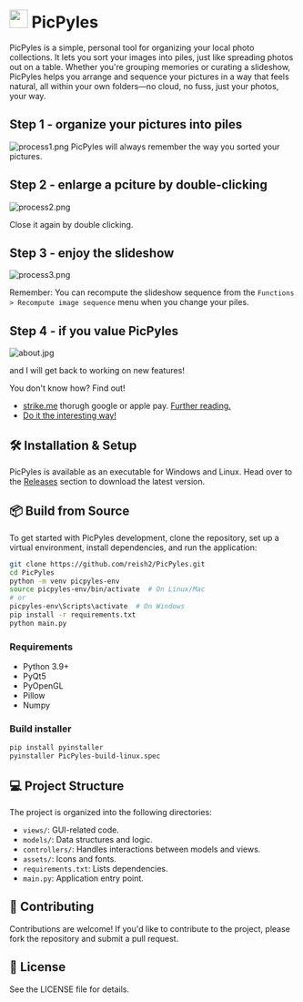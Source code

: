# <img src="assets/icon.png" width="32" height="32"> PicPyles

PicPyles is a simple, personal tool for organizing your local photo collections. It lets you sort your images into piles, just like spreading photos out on a table. Whether you're grouping memories or curating a slideshow, PicPyles helps you arrange and sequence your pictures in a way that feels natural, all within your own folders—no cloud, no fuss, just your photos, your way.

## Step 1 - organize your pictures into piles
![process1.png](assets/process1.png)
PicPyles will always remember the way you sorted your pictures.

## Step 2 - enlarge a pciture by double-clicking
![process2.png](assets/process2.png)

Close it again by double clicking.

## Step 3 - enjoy the slideshow
![process3.png](assets/process3.png)

Remember: You can recompute the slideshow sequence from the `Functions > Recompute image sequence` menu when you change your piles.

## Step 4 - if you value PicPyles
![about.jpg](assets/about.jpg)

and I will get back to working on new features!

You don't know how? Find out!
* [strike.me](https://strike.me/) thorugh google or apple pay. [Further reading.](https://strike.me/learn/what-is-a-lightning-invoice/)
* [Do it the interesting way!](https://learn.robosats.com/docs/quick-start/)

## 🛠️ Installation & Setup

PicPyles is available as an executable for Windows and Linux. Head over to the [Releases](https://github.com/reish2/PicPyles/releases) section to download the latest version.

## 📦 Build from Source

To get started with PicPyles development, clone the repository, set up a virtual environment, install dependencies, and run the application:

```bash
git clone https://github.com/reish2/PicPyles.git
cd PicPyles
python -m venv picpyles-env
source picpyles-env/bin/activate  # On Linux/Mac
# or
picpyles-env\Scripts\activate  # On Windows
pip install -r requirements.txt
python main.py
```

### Requirements

* Python 3.9+
* PyQt5
* PyOpenGL
* Pillow
* Numpy

### Build installer

```bash
pip install pyinstaller
pyinstaller PicPyles-build-linux.spec
```

## 💻 Project Structure

The project is organized into the following directories:

- `views/`: GUI-related code.
- `models/`: Data structures and logic.
- `controllers/`: Handles interactions between models and views.
- `assets/`: Icons and fonts.
- `requirements.txt`: Lists dependencies.
- `main.py`: Application entry point.

## 🤝 Contributing

Contributions are welcome! If you'd like to contribute to the project, please fork the repository and submit a pull request.

## 📝 License

See the LICENSE file for details.